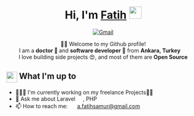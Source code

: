 <div align="center">
    <h1>Hi, I'm <a href="#" target="_blank">Fatih</a> <img
            src="https://media.giphy.com/media/hvRJCLFzcasrR4ia7z/giphy.gif" width="32"></h1>
    <p>       
        <a href="mailto:a.fatihsamur@gmail.com" target="_blank"><img alt="Gmail"
                src="https://img.shields.io/badge/-Gmail-D14836?style=for-the-badge&logo=Gmail&logoColor=white" /></a>
    </p> 
    <p>🙏🏻 Welcome to my Github profile!<br/>
        I am a <b> doctor &#128300 </b>  and <b> software developer </b> 🚀  from <b>Ankara, Turkey</b> <img
            src="https://www.flaticon.com/svg/static/icons/svg/551/551987.svg" width="14" /> <br />
        I love building side projects 😍, and most of them are <b>Open Source</b> </p>

</div>

<div>
    <div>
        <h2><img align="center"
                src="https://emojis.slackmojis.com/emojis/images/1584726375/8272/blob-cool.gif?1584726375" width="28" />
            What I'm up to</h2>
        <ul>
            <li> 👨🏻‍💻 I'm currently working on my freelance Projects✍🏻</li>
            <li> 💬 Ask me about Laravel <img align="center"
                    src="https://brandslogos.com/wp-content/uploads/thumbs/laravel-logo-vector-1.svg"
                    width="16" />, PHP <img align="center"
                    src="https://pngset.com/images/php-logo-elephant-php-logo-label-text-pillow-cushion-transparent-png-2880915.png"
                    width="16" /></li>           
            <li>📫 How to reach me: <img align="center"
                    src="https://emojis.slackmojis.com/emojis/images/1450319444/38/gmail.png?1450319444" width="17" />
                <a href="mailto:a.fatihsamur@gmail.com" target="_blank">a.fatihsamur@gmail.com</a></li>
        </ul>
    </div>
   
</div>


